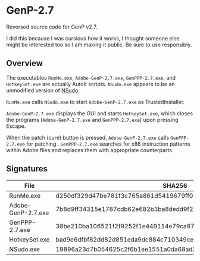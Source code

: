 # GenP-2.7

Reversed source code for GenP v2.7. 

I did this because I was cursious how it works, I thought someone else might be interested too so I am making it public. Be sure to use responsibly.

## Overview

The executables `RunMe.exe`, `Adobe-GenP-2.7.exe`, `GenPPP-2.7.exe`, and `HotkeySet.exe` are actually AutoIt scripts. `NSudo.exe` appears to be an unmodified version of [NSudo](https://github.com/m2team/NSudo).

`RunMe.exe` calls `NSudo.exe` to start `Adobe-GenP-2.7.exe` as TrustedInstaller.

`Adobe-GenP-2.7.exe` displays the GUI and starts `HotkeySet.exe`, which closes the programs (`Adobe-GenP-2.7.exe` and `GenPPP-2.7.exe`) upon pressing Escape.

When the patch (cure) button is pressed, `Adobe-GenP-2.7.exe` calls `GenPPP-2.7.exe` for patching . `GenPPP-2.7.exe` searches for x86 instruction patterns within Adobe files and replaces them with appropriate counterparts.

## Signatures

|File|SHA256|
|-|-|
|RunMe.exe|d250df329d47be781f3c765a861d5419679ff01ac8edfdb148e95c16e2b0300e|
|Adobe-GenP-2.7.exe|7b8d9ff34315e1787cdb62e682b3ba8dedd9f28d7cd374afe057babaf335edd4|
|GenPPP-2.7.exe|38be210ba106521f2f9252f1e449114e79ca87c6573f63e95070f03a15489672|
|HotkeySet.exe|bad9e6dfbf82dd82d851eda9dc884c710349ce338203833b7d1e9615fa7b55b6|
|NSudo.exe|19896a23d7b054625c2f6b1ee1551a0da68ad25cddbb24510a3b74578418e618|
